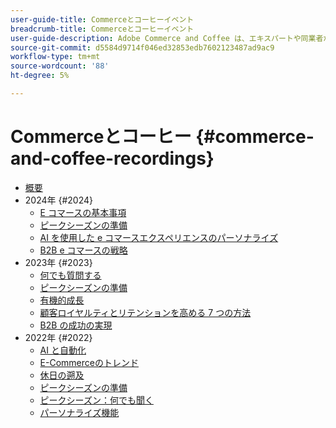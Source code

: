 ```yaml
---
user-guide-title: Commerceとコーヒーイベント
breadcrumb-title: Commerceとコーヒーイベント
user-guide-description: Adobe Commerce and Coffee は、エキスパートや同業者がAdobe Commerceの使用方法に関する考えやアイデアを共有するビデオライブラリです。
source-git-commit: d5584d9714f046ed32853edb7602123487ad9ac9
workflow-type: tm+mt
source-wordcount: '88'
ht-degree: 5%

---
```



# Commerceとコーヒー {#commerce-and-coffee-recordings}

+ [概要](overview.md)
+ 2024年 {#2024}
   + [E コマースの基本事項](2024/ecommerce-essentials.md)
   + [ピークシーズンの準備](2024/peak-season-prep.md)
   + [AI を使用した e コマースエクスペリエンスのパーソナライズ](2024/personalize-ecommerce.md)
   + [B2B e コマースの戦略](2024/commerce-and-coffee-strategies-for-b2b-ecommerce.md)
+ 2023年 {#2023}
   + [何でも質問する](2023/ask-me-anything.md)
   + [ピークシーズンの準備](2023/peak-season-prep.md)
   + [有機的成長](2023/organic-growth.md)
   + [顧客ロイヤルティとリテンションを高める 7 つの方法](2023/loyalty-retention.md)
   + [B2B の成功の実現](2023/b2b.md)
+ 2022年 {#2022}
   + [AI と自動化](2022/ai-and-automation.md)
   + [E-Commerceのトレンド](2022/ecommerce-trends.md)
   + [休日の遡及](2022/holiday.md)
   + [ピークシーズンの準備](2022/peak-season-prep.md)
   + [ピークシーズン：何でも聞く](2022/peak-season-ask-anything.md)
   + [パーソナライズ機能](2022/personalization.md)

<!--+ Commerce Events {#commerce-events}
  + [Overview](commerce-events/overview.md)
  + 2022 {#2022}
    + [Top Tips and Tricks for Adobe Campaign Standard](customer-journeys/2022/tips-and-tricks.md)
    + [Develop and customize data models in Adobe [!DNL Campaign Classic]](customer-journeys/2022/data-models.md)

+ Data and insights {#commerce-release-updates}
  + [Overview](commerce-release-updates/overview.md)
  + 2022 {#2022}
    + [Innovations and trends](data-and-insights/2022/innovations.md)
    + [Sensei and Analysis Workspace](data-and-insights/2022/sensei.md)
    + [Personalize and automate with Adobe Target](data-and-insights/2022/personalize.md)
    + [Analytics and Target applications for Mobile and Apps](data-and-insights/2022/mobile-and-apps.md)
    + [Cross Device Analytics and Customer Journey Analytics](data-and-insights/2022/cross-device-analytics.md) -->
